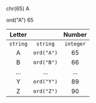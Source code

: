 

chr(65) A

ord("A") 65

|Letter||Number|
|:-------:|:-------:|:-------:|
|`string`|`string`|`integer`|
|A|`ord("A")`|65|
|B|`ord("B")`|66|
|...|...|...|
|Y|`ord("Y")`|89|
|Z|`ord("Z")`|90|


